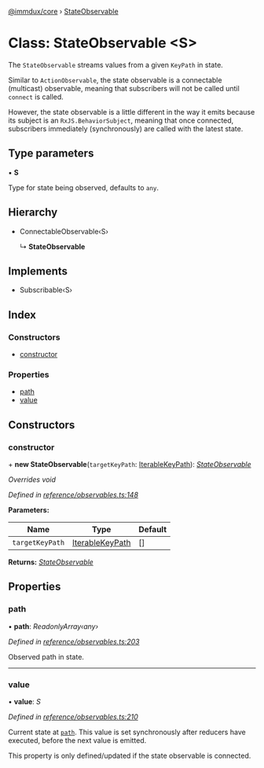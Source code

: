 [@immdux/core](../README.md) › [StateObservable](stateobservable.md)

# Class: StateObservable <**S**>

The `StateObservable` streams values from a given `KeyPath` in state.

Similar to `ActionObservable`, the state observable is a connectable
(multicast) observable, meaning that subscribers will not be called
until `connect` is called.

However, the state observable is a little different in the way it emits
because its subject is an `RxJS.BehaviorSubject`, meaning that once
connected, subscribers immediately (synchronously) are called with
the latest state.

## Type parameters

▪ **S**

Type for state being observed, defaults to `any`.

## Hierarchy

* ConnectableObservable‹S›

  ↳ **StateObservable**

## Implements

* Subscribable‹S›

## Index

### Constructors

* [constructor](stateobservable.md#constructor)

### Properties

* [path](stateobservable.md#path)
* [value](stateobservable.md#value)

## Constructors

###  constructor

\+ **new StateObservable**(`targetKeyPath`: [IterableKeyPath](../README.md#iterablekeypath)): *[StateObservable](stateobservable.md)*

*Overrides void*

*Defined in [reference/observables.ts:148](https://github.com/lukaswelinder/immdux/blob/1b2329f/packages/core/src/reference/observables.ts#L148)*

**Parameters:**

Name | Type | Default |
------ | ------ | ------ |
`targetKeyPath` | [IterableKeyPath](../README.md#iterablekeypath) |  [] |

**Returns:** *[StateObservable](stateobservable.md)*

## Properties

###  path

• **path**: *ReadonlyArray‹any›*

*Defined in [reference/observables.ts:203](https://github.com/lukaswelinder/immdux/blob/1b2329f/packages/core/src/reference/observables.ts#L203)*

Observed path in state.

___

###  value

• **value**: *S*

*Defined in [reference/observables.ts:210](https://github.com/lukaswelinder/immdux/blob/1b2329f/packages/core/src/reference/observables.ts#L210)*

Current state at [`path`](#path). This value is set synchronously after reducers
have executed, before the next value is emitted.

This property is only defined/updated if the state observable is connected.

